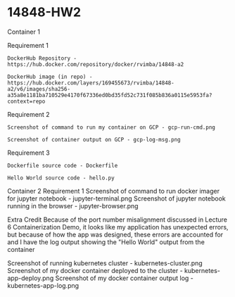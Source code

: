 # 14848-HW2

Container 1

  Requirement 1
  
    DockerHub Repository - https://hub.docker.com/repository/docker/rvimba/14848-a2
    
    DockerHub image (in repo) - https://hub.docker.com/layers/169455673/rvimba/14848-a2/v6/images/sha256-a35a8e1181ba710529e4170f67336ed0bd35fd52c731f085b836a0115e5953fa?context=repo

  Requirement 2
  
    Screenshot of command to run my container on GCP - gcp-run-cmd.png
    
    Screenshot of container output on GCP - gcp-log-msg.png 

  Requirement 3
  
    Dockerfile source code - Dockerfile
    
    Hello World source code - hello.py
  
Container 2
  Requirement 1
    Screenshot of command to run docker imager for jupyter notebook - jupyter-terminal.png
    Screenshot of jupyter notebook running in the browser - jupyter-browser.png
    
Extra Credit
  Because of the port number misalignment discussed in Lecture 6 Containerization Demo, it looks like my application has unexpected errors, but because of how the app was designed, these errors are accounted for and I have the log output showing the "Hello World" output from the container
  
  Screenshot of running kubernetes cluster - kubernetes-cluster.png
  Screenshot of my docker container deployed to the cluster - kubernetes-app-deploy.png
  Screenshot of my docker container output log - kubernetes-app-log.png
  

